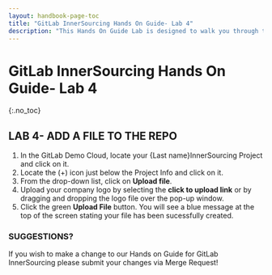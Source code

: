 ```yaml
---
layout: handbook-page-toc
title: "GitLab InnerSourcing Hands On Guide- Lab 4"
description: "This Hands On Guide Lab is designed to walk you through the lab exercises used in the GitLab InnerSourcing course."
---
```

# GitLab InnerSourcing Hands On Guide- Lab 4
{:.no_toc}

## LAB 4- ADD A FILE TO THE REPO

1. In the GitLab Demo Cloud, locate your {Last name}InnerSourcing Project and click on it.  
2. Locate the (+) icon just below the Project Info and click on it. 
3. From the drop-down list, click on **Upload file**. 
4. Upload your company logo by selecting the **click to upload link** or by dragging and dropping the logo file over the pop-up window. 
5. Click the green **Upload File** button. 
You will see a blue message at the top of the screen stating your file has been sucessfully created. 

### SUGGESTIONS?

If you wish to make a change to our Hands on Guide for GitLab InnerSourcing please submit your changes via Merge Request!
